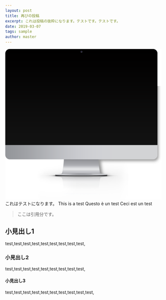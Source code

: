 ```yaml
---
layout: post
title: 再びの投稿
excerpt: これは投稿の抜粋になります。テストです。テストです。
date: 2019-03-07
tags: sample
author: master
---
```




![画像です](/img/PC.png)
これはテストになります。
This is a test
Questo è un test
Ceci est un test

>ここは引用分です。

## 小見出し1

test,test,test,test,test,test,test,test,test,

### 小見出し2
test,test,test,test,test,test,test,test,test,

#### 小見出し3
test,test,test,test,test,test,test,test,test,test,
